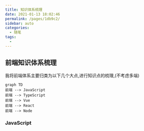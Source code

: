```yaml
---
title: 知识体系梳理
date: 2021-01-13 18:02:46
permalink: /pages/1db9c2/
sidebar: auto
categories:
  - 随笔
tags:
  - 
---
```

## 前端知识体系梳理
我将前端体系主要归类为以下几个大点,进行知识点的梳理,(不考虑多端)
```mermaid
graph TD
前端 --> JavaScript
前端 --> TypeScript
前端 --> Vue
前端 --> React
前端 --> Node
```

### JavaScript
